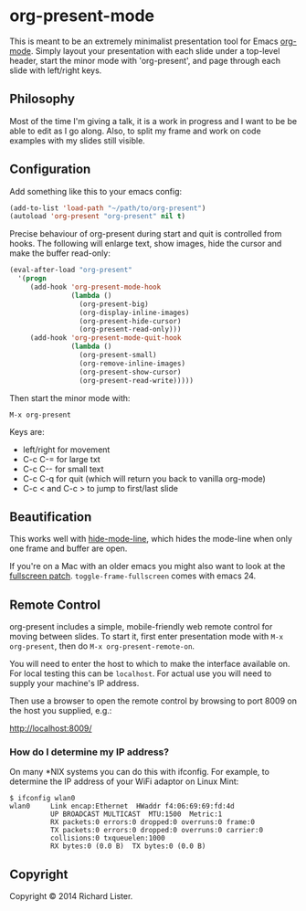 # org-present-mode

This is meant to be an extremely minimalist presentation tool for
Emacs [org-mode](http://orgmode.org/).  Simply layout your
presentation with each slide under a top-level header, start the minor
mode with 'org-present', and page through each slide with left/right
keys.

## Philosophy

Most of the time I'm giving a talk, it is a work in progress and I want to be be able to edit
as I go along. Also, to split my frame and work on code examples with my slides still visible.

## Configuration

Add something like this to your emacs config:

```lisp
(add-to-list 'load-path "~/path/to/org-present")
(autoload 'org-present "org-present" nil t)
```

Precise behaviour of org-present during start and quit is controlled
from hooks. The following will enlarge text, show images, hide the
cursor and make the buffer read-only:

```lisp
(eval-after-load "org-present"
  '(progn
     (add-hook 'org-present-mode-hook
               (lambda ()
                 (org-present-big)
                 (org-display-inline-images)
                 (org-present-hide-cursor)
                 (org-present-read-only)))
     (add-hook 'org-present-mode-quit-hook
               (lambda ()
                 (org-present-small)
                 (org-remove-inline-images)
                 (org-present-show-cursor)
                 (org-present-read-write)))))
```

Then start the minor mode with:

```
M-x org-present
```

Keys are:
- left/right for movement
- C-c C-= for large txt
- C-c C-- for small text
- C-c C-q for quit (which will return you back to vanilla org-mode)
- C-c < and C-c > to jump to first/last slide

## Beautification

This works well with
[hide-mode-line](http://webonastick.com/emacs-lisp/hide-mode-line.el),
which hides the mode-line when only one frame and buffer are open.

If you're on a Mac with an older emacs you might also want to look at the
[fullscreen patch](http://cloud.github.com/downloads/typester/emacs/feature-fullscreen.patch).
`toggle-frame-fullscreen` comes with emacs 24.

## Remote Control

org-present includes a simple, mobile-friendly web remote control for
moving between slides.  To start it, first enter presentation mode
with `M-x org-present`, then do `M-x org-present-remote-on`.

You will need to enter the host to which to make the interface
available on.  For local testing this can be `localhost`.  For actual
use you will need to supply your machine's IP address.

Then use a browser to open the remote control by browsing to port 8009
on the host you supplied, e.g.:

[http://localhost:8009/](http://localhost:8009)

### How do I determine my IP address?
On many *NIX systems you can do this with ifconfig.  For example, to
determine the IP address of your WiFi adaptor on Linux Mint:
```
$ ifconfig wlan0
wlan0     Link encap:Ethernet  HWaddr f4:06:69:69:fd:4d
          UP BROADCAST MULTICAST  MTU:1500  Metric:1
          RX packets:0 errors:0 dropped:0 overruns:0 frame:0
          TX packets:0 errors:0 dropped:0 overruns:0 carrier:0
          collisions:0 txqueuelen:1000
          RX bytes:0 (0.0 B)  TX bytes:0 (0.0 B)
```

## Copyright

Copyright © 2014 Richard Lister.
